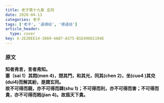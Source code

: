 ```yaml
---
title: 老子第十九章 玄同
date: 2020-04-13
categories: 老子
tags: ['老子', '道德经', '德道经']
article_header:
  type: cover
key: U-2E2DEE14-3869-4A87-A375-B1E49661194E
---
```


### 原文

**知者弗言，言者弗知。**  
**塞（sai 1）其悶(men 4)，閉其門，和其光，同其(chen 2)，坐(cuo4 )其兌(dui4)而解其紛，是謂玄同。**  
**故不可得而親，亦不可得而踈(shu 1)；不可得而利，亦不可得而害；不可得而貴，亦不可得而贱(jian 4)。故爲天下貴。**
